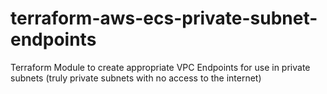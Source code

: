 # terraform-aws-ecs-private-subnet-endpoints
Terraform Module to create appropriate VPC Endpoints for use in private subnets (truly private subnets with no access to the internet)
